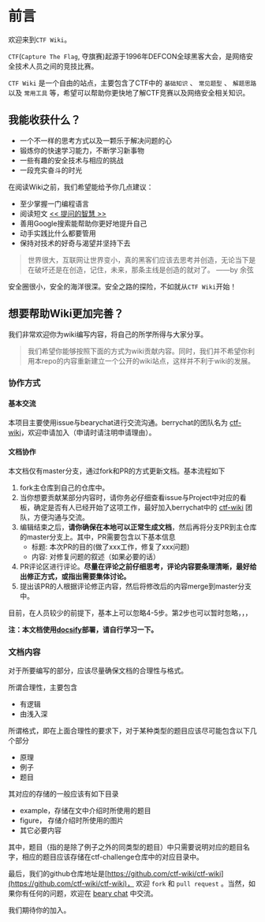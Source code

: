 # 前言

欢迎来到`CTF Wiki`。

`CTF`(`Capture The Flag`, 夺旗赛)起源于1996年DEFCON全球黑客大会，是网络安全技术人员之间的竞技比赛。

`CTF Wiki` 是一个自由的站点，主要包含了CTF中的 `基础知识` 、 `常见题型` 、 `解题思路` 以及 `常用工具` 等，希望可以帮助你更快地了解CTF竞赛以及网络安全相关知识。

## 我能收获什么？

* 一个不一样的思考方式以及一颗乐于解决问题的心
* 锻炼你的快速学习能力，不断学习新事物
* 一些有趣的安全技术与相应的挑战
* 一段充实奋斗的时光

在阅读Wiki之前，我们希望能给予你几点建议：

* 至少掌握一门编程语言
* 阅读短文 [<< 提问的智慧 >>](http://www.jianshu.com/p/60dd8e9cd12f)
* 善用Google搜索能帮助你更好地提升自己
* 动手实践比什么都要管用
* 保持对技术的好奇与渴望并坚持下去

> 世界很大，互联网让世界变小，真的黑客们应该去思考并创造，无论当下是在破坏还是在创造，记住，未来，那条主线是创造的就对了。 ——by 余弦

安全圈很小，安全的海洋很深。安全之路的探险，不如就从`CTF Wiki`开始！

## 想要帮助Wiki更加完善？

我们非常欢迎你为wiki编写内容，将自己的所学所得与大家分享。

>我们希望你能够按照下面的方式为wiki贡献内容。同时，我们并不希望你利用本repo的内容重新建立一个公开的wiki站点，这样并不利于wiki的发展。

### 协作方式

#### 基本交流

本项目主要使用issue与bearychat进行交流沟通。berrychat的团队名为 [ctf-wiki](https://ctf-wiki.bearychat.com)，欢迎申请加入（申请时请注明申请理由）。

#### 文档协作

本文档仅有master分支，通过fork和PR的方式更新文档。基本流程如下
1. fork主仓库到自己的仓库中。
2. 当你想要贡献某部分内容时，请你务必仔细查看issue与Project中对应的看板，确定是否有人已经开始了这项工作，最好加入berrychat中的 [ctf-wiki](https://ctf-wiki.bearychat.com) 团队，方便沟通与交流。
3. 编辑结束之后，**请你确保在本地可以正常生成文档**，然后再将分支PR到主仓库的master分支上。其中，PR需要包含以下基本信息
   * 标题: 本次PR的目的(做了xxx工作，修复了xxx问题)
   * 内容: 对修复问题的叙述（如果必要的话）
4. PR评论区进行评论。**尽量在评论之前仔细思考，评论内容要条理清晰，最好给出修正方式，或指出需要集体讨论。** 
5. 提出该PR的人根据评论修正内容，然后将修改后的内容merge到master分支中。

目前，在人员较少的前提下，基本上可以忽略4-5步。第2步也可以暂时忽略，，，

**注：本文档使用[docsify](https://github.com/QingWei-Li/docsify)部署，请自行学习一下。**

### 文档内容

对于所要编写的部分，应该尽量确保文档的合理性与格式。

所谓合理性，主要包含

- 有逻辑
- 由浅入深

所谓格式，即在上面合理性的要求下，对于某种类型的题目应该尽可能包含以下几个部分

- 原理
- 例子
- 题目

其对应的存储的一般应该有如下目录

- example，存储在文中介绍时所使用的题目
- figure， 存储介绍时所使用的图片
- 其它必要内容

其中，题目（指的是除了例子之外的同类型的题目）中只需要说明对应的题目名字，相应的题目应该存储在ctf-challenge仓库中的对应目录中。


最后，我们的github仓库地址是[https://github.com/ctf-wiki/ctf-wiki](https://github.com/ctf-wiki/ctf-wiki)， 欢迎 `fork` 和 `pull request` 。当然，如果你有任何的问题，欢迎在 [beary chat](https://ctf-wiki.bearychat.com) 中交流。

我们期待你的加入。

